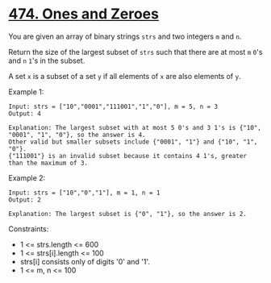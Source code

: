 # [474. Ones and Zeroes](https://leetcode.com/problems/ones-and-zeroes/)
 
You are given an array of binary strings `strs` and two integers `m` and `n`.

Return the size of the largest subset of `strs` such that there are at most `m` `0`'s and `n` `1`'s in the subset.

A set `x` is a subset of a set `y` if all elements of `x` are also elements of `y`.


Example 1:

    Input: strs = ["10","0001","111001","1","0"], m = 5, n = 3
    Output: 4

    Explanation: The largest subset with at most 5 0's and 3 1's is {"10", "0001", "1", "0"}, so the answer is 4.
    Other valid but smaller subsets include {"0001", "1"} and {"10", "1", "0"}.
    {"111001"} is an invalid subset because it contains 4 1's, greater than the maximum of 3.

Example 2:

    Input: strs = ["10","0","1"], m = 1, n = 1
    Output: 2

    Explanation: The largest subset is {"0", "1"}, so the answer is 2.
 

Constraints:

* 1 <= strs.length <= 600
* 1 <= strs[i].length <= 100
* strs[i] consists only of digits '0' and '1'.
* 1 <= m, n <= 100